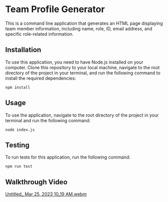 # Team Profile Generator
This is a command line application that generates an HTML page displaying team member information, including name, role, ID, email address, and specific role-related information.

## Installation
To use this application, you need to have Node.js installed on your computer. Clone this repository to your local machine, navigate to the root directory of the project in your terminal, and run the following command to install the required dependencies:
```
npm install
```
## Usage
To use the application, navigate to the root directory of the project in your terminal and run the following command:

```
node index.js
```
## Testing
To run tests for this application, run the following command:
``` 
npm run test
```

## Walkthrough Video
[Untitled_ Mar 25, 2023 10_19 AM.webm](https://user-images.githubusercontent.com/112821785/227723015-5f706451-4f99-4a08-80f7-cec10c910eb6.webm)
